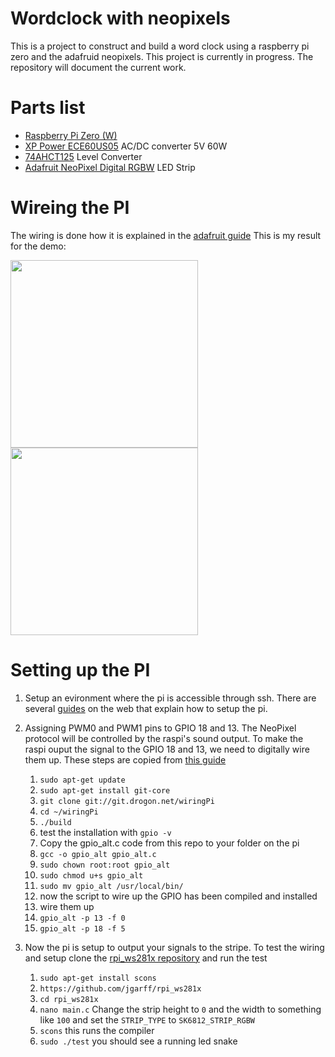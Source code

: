 Wordclock with neopixels
=========================

This is a project to construct and build a word clock using a raspberry pi zero and the adafruid neopixels.
This project is currently in progress. The repository will document the current work.

Parts list
==========

- [Raspberry Pi Zero (W)](https://www.raspberrypi.org/blog/raspberry-pi-zero-w-joins-family/)
- [XP Power ECE60US05](https://www.digikey.de/product-detail/de/xp-power/ECE60US05/1470-2590-ND/4809060) AC/DC converter 5V 60W
- [74AHCT125](https://www.adafruit.com/product/1787) Level Converter
- [Adafruit NeoPixel Digital RGBW](https://www.adafruit.com/product/2837) LED Strip

Wireing the PI
===============

The wiring is done how it is explained in the [adafruit guide](https://learn.adafruit.com/neopixels-on-raspberry-pi/wiring#level-converter-chip-wiring)
This is my result for the demo:

<img src="https://raw.githubusercontent.com/konsultaner/word-clock-raspberry-pi-zero-neopixels/master/img/wirePI1.jpg" width="300px" />
<img src="https://raw.githubusercontent.com/konsultaner/word-clock-raspberry-pi-zero-neopixels/master/img/wirePI2.jpg" width="300px" />

Setting up the PI
=================

1. Setup an evironment where the pi is accessible through ssh. There are several [guides](https://davidmaitland.me/2015/12/raspberry-pi-zero-headless-setup/) on the web that
explain how to setup the pi.
2. Assigning PWM0 and PWM1 pins to GPIO 18 and 13. The NeoPixel protocol will be controlled by the raspi's sound output.
To make the raspi ouput the signal to the GPIO 18 and 13, we need to digitally wire them up. These steps are copied from [this guide](https://learn.adafruit.com/adding-basic-audio-ouput-to-raspberry-pi-zero/pi-zero-pwm-audio)
    1. `sudo apt-get update`
    2. `sudo apt-get install git-core`
    3. `git clone git://git.drogon.net/wiringPi`
    4. `cd ~/wiringPi`
    5. `./build`
    6. test the installation with `gpio -v`
    7. Copy the gpio_alt.c code from this repo to your folder on the pi
    8. `gcc -o gpio_alt gpio_alt.c`
    8. `sudo chown root:root gpio_alt`
    9. `sudo chmod u+s gpio_alt`
    10. `sudo mv gpio_alt /usr/local/bin/`
    11. now the script to wire up the GPIO has been compiled and installed
    12. wire them up
    13. `gpio_alt -p 13 -f 0`
    14. `gpio_alt -p 18 -f 5`

3. Now the pi is setup to output your signals to the stripe. To test the wiring and setup clone the [rpi_ws281x repository](https://github.com/jgarff/rpi_ws281x) and run the test
    1. `sudo apt-get install scons`
    2. `https://github.com/jgarff/rpi_ws281x`
    3. `cd rpi_ws281x`
    3. `nano main.c` Change the strip height to `0` and the width to something like `100` and set the `STRIP_TYPE` to `SK6812_STRIP_RGBW`
    4. `scons` this runs the compiler
    5. `sudo ./test` you should see a running led snake
    
           